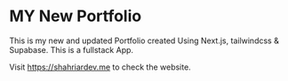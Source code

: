 # MY New Portfolio

This is my new and updated Portfolio created Using Next.js, tailwindcss & Supabase. This is a fullstack App.

Visit https://shahriardev.me to check the website.
